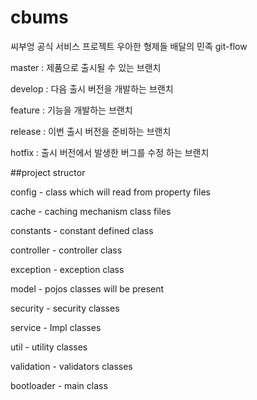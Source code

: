 # cbums
씨부엉 공식 서비스 프로젝트
우아한 형제들 배달의 민족 git-flow

master : 제품으로 출시될 수 있는 브랜치

develop : 다음 출시 버전을 개발하는 브랜치

feature : 기능을 개발하는 브랜치

release : 이번 출시 버전을 준비하는 브랜치

hotfix : 출시 버전에서 발생한 버그를 수정 하는 브랜치

##project structor

config - class which will read from property files

cache - caching mechanism class files

constants - constant defined class

controller - controller class

exception - exception class

model - pojos classes will be present

security - security classes

service - Impl classes

util - utility classes

validation - validators classes

bootloader - main class
